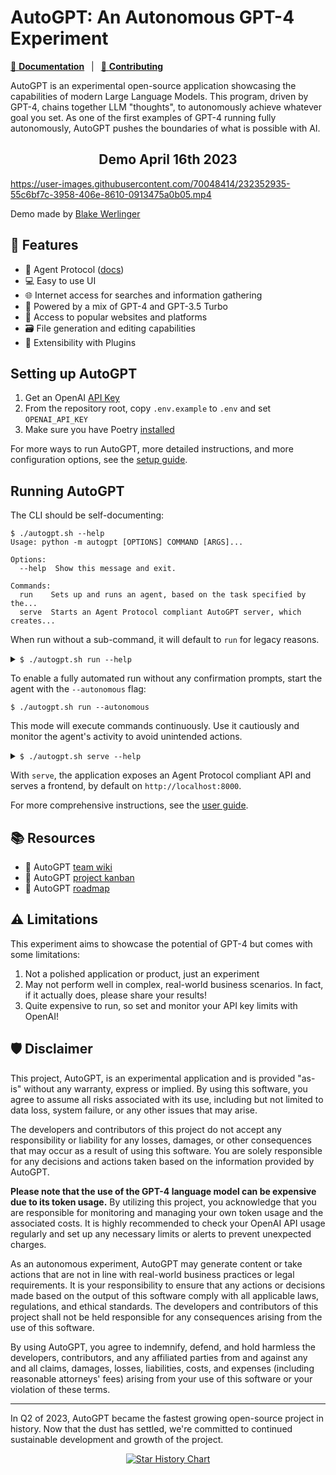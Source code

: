 # AutoGPT: An Autonomous GPT-4 Experiment

[📖 **Documentation**][docs]
&ensp;|&ensp;
[🚀 **Contributing**](../../CONTRIBUTING.md)

AutoGPT is an experimental open-source application showcasing the capabilities of modern Large Language Models. This program, driven by GPT-4, chains together LLM "thoughts", to autonomously achieve whatever goal you set. As one of the first examples of GPT-4 running fully autonomously, AutoGPT pushes the boundaries of what is possible with AI.

<h2 align="center"> Demo April 16th 2023 </h2>

https://user-images.githubusercontent.com/70048414/232352935-55c6bf7c-3958-406e-8610-0913475a0b05.mp4

Demo made by <a href=https://twitter.com/BlakeWerlinger>Blake Werlinger</a>

## 🚀 Features

- 🔌 Agent Protocol ([docs](https://agentprotocol.ai))
- 💻 Easy to use UI
- 🌐 Internet access for searches and information gathering
- 🧠 Powered by a mix of GPT-4 and GPT-3.5 Turbo
- 🔗 Access to popular websites and platforms
- 🗃️ File generation and editing capabilities
- 🔌 Extensibility with Plugins
<!-- - 💾 Long-term and short-term memory management -->

## Setting up AutoGPT
1. Get an OpenAI [API Key](https://platform.openai.com/account/api-keys)
2. From the repository root, copy `.env.example` to `.env` and set `OPENAI_API_KEY`
3. Make sure you have Poetry [installed](https://python-poetry.org/docs/#installation)

For more ways to run AutoGPT, more detailed instructions, and more configuration options,
see the [setup guide][docs/setup].

## Running AutoGPT
The CLI should be self-documenting:
```shell
$ ./autogpt.sh --help
Usage: python -m autogpt [OPTIONS] COMMAND [ARGS]...

Options:
  --help  Show this message and exit.

Commands:
  run    Sets up and runs an agent, based on the task specified by the...
  serve  Starts an Agent Protocol compliant AutoGPT server, which creates...
```
When run without a sub-command, it will default to `run` for legacy reasons.

<details>
<summary>
<code>$ ./autogpt.sh run --help</code>
</summary>

The `run` sub-command starts AutoGPT with the legacy CLI interface:

```shell
$ ./autogpt.sh run --help
Usage: python -m autogpt run [OPTIONS]

  Sets up and runs an agent, based on the task specified by the user, or
  resumes an existing agent.

Options:
  -c, --continuous                Enable Continuous Mode
  -y, --skip-reprompt             Skips the re-prompting messages at the
                                  beginning of the script
  --autonomous                    Run without requiring user confirmation for
                                  each action
  -C, --ai-settings FILE          Specifies which ai_settings.yaml file to
                                  use, relative to AutoGPT's config directory.
                                  Will also automatically skip the re-prompt.
  -P, --prompt-settings FILE      Specifies which prompt_settings.yaml file to
                                  use, relative to AutoGPT's config directory.
  -l, --continuous-limit INTEGER  Defines the number of times to run in
                                  continuous mode
  --speak                         Enable Speak Mode
  --debug                         Enable Debug Mode
  --gpt3only                      Enable GPT3.5 Only Mode
  --gpt4only                      Enable GPT4 Only Mode
  -m, --use-memory TEXT           Defines which Memory backend to use
  -b, --browser-name TEXT         Specifies which web-browser to use when
                                  using selenium to scrape the web.
  --allow-downloads               Dangerous: Allows AutoGPT to download files
                                  natively.
  --skip-news                     Specifies whether to suppress the output of
                                  latest news on startup.
  --install-plugin-deps           Installs external dependencies for 3rd party
                                  plugins.
  --ai-name TEXT                  AI name override
  --ai-role TEXT                  AI role override
  --constraint TEXT               Add or override AI constraints to include in
                                  the prompt; may be used multiple times to
                                  pass multiple constraints
  --resource TEXT                 Add or override AI resources to include in
                                  the prompt; may be used multiple times to
                                  pass multiple resources
  --best-practice TEXT            Add or override AI best practices to include
                                  in the prompt; may be used multiple times to
                                  pass multiple best practices
  --override-directives           If specified, --constraint, --resource and
                                  --best-practice will override the AI's
                                  directives instead of being appended to them
  --help                          Show this message and exit.
```
</details>

To enable a fully automated run without any confirmation prompts, start the
agent with the `--autonomous` flag:

```shell
$ ./autogpt.sh run --autonomous
```

This mode will execute commands continuously. Use it cautiously and monitor the
agent's activity to avoid unintended actions.

<details>
<summary>
<code>$ ./autogpt.sh serve --help</code>
</summary>

The `serve` sub-command starts AutoGPT wrapped in an Agent Protocol server:

```shell
$ ./autogpt.sh serve --help
Usage: python -m autogpt serve [OPTIONS]

  Starts an Agent Protocol compliant AutoGPT server, which creates a custom
  agent for every task.

Options:
  -P, --prompt-settings FILE  Specifies which prompt_settings.yaml file to
                              use, relative to AutoGPT's config directory.
  --debug                     Enable Debug Mode
  --gpt3only                  Enable GPT3.5 Only Mode
  --gpt4only                  Enable GPT4 Only Mode
  -m, --use-memory TEXT       Defines which Memory backend to use
  -b, --browser-name TEXT     Specifies which web-browser to use when using
                              selenium to scrape the web.
  --allow-downloads           Dangerous: Allows AutoGPT to download files
                              natively.
  --install-plugin-deps       Installs external dependencies for 3rd party
                              plugins.
  --help                      Show this message and exit.
```
</details>

With `serve`, the application exposes an Agent Protocol compliant API and serves a frontend,
by default on `http://localhost:8000`.

For more comprehensive instructions, see the [user guide][docs/usage].

[docs]: https://docs.agpt.co/autogpt
[docs/setup]: https://docs.agpt.co/autogpt/setup
[docs/usage]: https://docs.agpt.co/autogpt/usage
[docs/plugins]: https://docs.agpt.co/autogpt/plugins

## 📚 Resources
* 📔 AutoGPT [team wiki](https://github.com/Significant-Gravitas/Nexus/wiki)
* 🧮 AutoGPT [project kanban](https://github.com/orgs/Significant-Gravitas/projects/1)
* 🌃 AutoGPT [roadmap](https://github.com/orgs/Significant-Gravitas/projects/2)

## ⚠️ Limitations

This experiment aims to showcase the potential of GPT-4 but comes with some limitations:

1. Not a polished application or product, just an experiment
2. May not perform well in complex, real-world business scenarios. In fact, if it actually does, please share your results!
3. Quite expensive to run, so set and monitor your API key limits with OpenAI!

## 🛡 Disclaimer

This project, AutoGPT, is an experimental application and is provided "as-is" without any warranty, express or implied. By using this software, you agree to assume all risks associated with its use, including but not limited to data loss, system failure, or any other issues that may arise.

The developers and contributors of this project do not accept any responsibility or liability for any losses, damages, or other consequences that may occur as a result of using this software. You are solely responsible for any decisions and actions taken based on the information provided by AutoGPT.

**Please note that the use of the GPT-4 language model can be expensive due to its token usage.** By utilizing this project, you acknowledge that you are responsible for monitoring and managing your own token usage and the associated costs. It is highly recommended to check your OpenAI API usage regularly and set up any necessary limits or alerts to prevent unexpected charges.

As an autonomous experiment, AutoGPT may generate content or take actions that are not in line with real-world business practices or legal requirements. It is your responsibility to ensure that any actions or decisions made based on the output of this software comply with all applicable laws, regulations, and ethical standards. The developers and contributors of this project shall not be held responsible for any consequences arising from the use of this software.

By using AutoGPT, you agree to indemnify, defend, and hold harmless the developers, contributors, and any affiliated parties from and against any and all claims, damages, losses, liabilities, costs, and expenses (including reasonable attorneys' fees) arising from your use of this software or your violation of these terms.

---

In Q2 of 2023, AutoGPT became the fastest growing open-source project in history. Now that the dust has settled, we're committed to continued sustainable development and growth of the project.

<p align="center">
  <a href="https://star-history.com/#Significant-Gravitas/AutoGPT&Date">
    <img src="https://api.star-history.com/svg?repos=Significant-Gravitas/AutoGPT&type=Date" alt="Star History Chart">
  </a>
</p>
